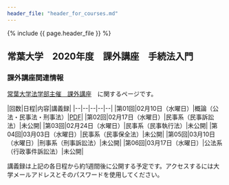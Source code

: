 ```yaml
---
header_file: "header_for_courses.md"
---
```


{% include {{ page.header_file }}  %}

## 常葉大学　2020年度　課外講座　手続法入門

### 課外講座関連情報

[常葉大学法学部主催　課外講座](https://sites.google.com/view/tokoha-law-courses-for-tests/)　に関するページです。


|回数|日程|内容|講義録|
|--|--|--|--|--|
|第01回|02月10日（水曜日）|概論（公法・民事法・刑事法）|[PDF](https://tumail-my.sharepoint.com/:f:/g/personal/tks-tks_sz_tokoha-u_ac_jp/EmONkNn7HsBIg00E4byiHvIBF_1SGyoZyNmq3SXQ4Hg3KA?e=f2VQey)|
|第02回|02月17日（水曜日）|民事系（民事訴訟法）|未公開|
|第03回|02月24日（水曜日）|民事系（民事執行法）|未公開|
|第04回|03月03日（水曜日）|民事系（民事保全法）|未公開|
|第05回|03月10日（水曜日）|刑事系（刑事訴訟法）|未公開|
|第06回|03月17日（水曜日）|公法系（行政事件訴訟法）|未公開|

講義録は上記の各日程から約1週間後に公開する予定です。アクセスするには大学メールアドレスとそのパスワードを使用してください。
